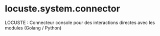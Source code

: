 # locuste.system.connector
LOCUSTE : Connecteur console pour des interactions directes avec les modules (Golang / Python)
